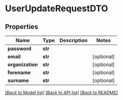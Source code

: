 # UserUpdateRequestDTO

## Properties
Name | Type | Description | Notes
------------ | ------------- | ------------- | -------------
**password** | **str** |  | 
**email** | **str** |  | [optional] 
**organization** | **str** |  | [optional] 
**forename** | **str** |  | [optional] 
**surname** | **str** |  | [optional] 

[[Back to Model list]](../README.md#documentation-for-models) [[Back to API list]](../README.md#documentation-for-api-endpoints) [[Back to README]](../README.md)


